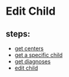 # Edit Child

## steps:

- [get centers](https://documenter.getpostman.com/view/12318086/2sA3Bt3pg1#08986376-322a-4ef8-9f4e-a76f77f41faa)
- [get a specific child](https://documenter.getpostman.com/view/12318086/2sA3Bt3pg1#e5192b52-6e69-480b-92cb-4d9131e12204)
- [get diagnoses](https://documenter.getpostman.com/view/12318086/2sA3Bt3pg1#bad2b384-949f-4141-a30c-aebcc1b69a54)
- [edit child](https://documenter.getpostman.com/view/12318086/2sA3Bt3pg1#fe71bd0e-8d3a-48a4-8eea-a3fd9b5d41c1)
